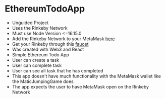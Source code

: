 # EthereumTodoApp

* Unguided Project
* Uses the Rinkeby Network
* Must use Node Version <=16.15.0 
* Add the Rinkeby Network to your MetaMask [here](https://umbria.network/connect/ethereum-testnet-rinkeby)
* Get your Rinkeby through this [faucet](https://rinkebyfaucet.com/)
* Was created with Web3 and React
* Simple Ethereum Todo App 
* User can create a task 
* User can complete task
* User can see all task that he has completed
* This app doesn't have much functionality with the MetaMask wallet like the MaticJumpingGame does
* The app expects the user to have MetaMask open on the Rinkeby Network
